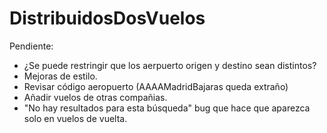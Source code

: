 # DistribuidosDosVuelos

Pendiente:
- ¿Se puede restringir que los aerpuerto origen y destino sean distintos?
- Mejoras de estilo.
- Revisar código aeropuerto (AAAAMadridBajaras queda extraño)
- Añadir vuelos de otras compañias.
- "No hay resultados para esta búsqueda" bug que hace que aparezca solo en vuelos de vuelta.
